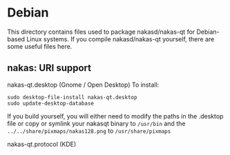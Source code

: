 
Debian
====================
This directory contains files used to package nakasd/nakas-qt
for Debian-based Linux systems. If you compile nakasd/nakas-qt yourself, there are some useful files here.

## nakas: URI support ##


nakas-qt.desktop  (Gnome / Open Desktop)
To install:

	sudo desktop-file-install nakas-qt.desktop
	sudo update-desktop-database

If you build yourself, you will either need to modify the paths in
the .desktop file or copy or symlink your nakasqt binary to `/usr/bin`
and the `../../share/pixmaps/nakas128.png` to `/usr/share/pixmaps`

nakas-qt.protocol (KDE)

